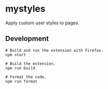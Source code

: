 # mystyles

Apply custom user styles to pages.

## Development

```shell
# Build and run the extension with Firefox.
npm start

# Build the extension.
npm run build

# Format the code.
npm run format
```
